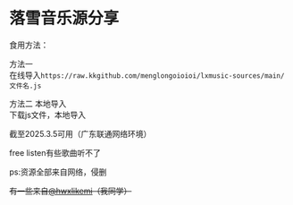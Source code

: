 # 落雪音乐源分享

食用方法：

方法一  
在线导入`https://raw.kkgithub.com/menglongoioioi/lxmusic-sources/main/文件名.js`

方法二
本地导入  
下载js文件，本地导入

截至2025.3.5可用（广东联通网络环境）

free listen有些歌曲听不了

ps:资源全部来自网络，侵删

~~有一些来自[@hwxlikemi](https://github.com/hwxlikemi)（我同学）~~
